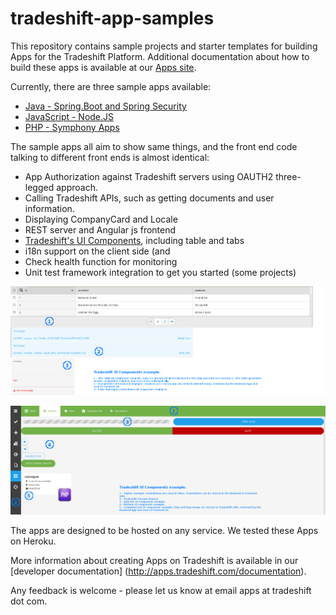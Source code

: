 # tradeshift-app-samples

This repository contains sample projects and starter templates for building Apps for the Tradeshift Platform.  Additional documentation about how to build these apps is available at our [Apps site](http://apps.tradeshift.com). 

Currently, there are three sample apps available: 
* [Java - Spring.Boot and Spring Security](java-springboot) 
* [JavaScript - Node.JS](javascript/nodejs)
* [PHP - Symphony Apps](php-symfony)

The sample apps all aim to show same things, and the front end code talking to different front ends is almost identical: 
* App Authorization against Tradeshift servers using OAUTH2 three-legged approach. 
* Calling Tradeshift APIs, such as getting documents and user information. 
* Displaying CompanyCard and Locale
* REST server and Angular js frontend
* [Tradeshift's UI Components](http://ui.tradeshift.com), including table and tabs
* i18n support on the client side (and 
* Check health function for monitoring
* Unit test framework integration to get you started (some projects)


![Screnshot1](php-symfony/screenshots/Sample_App_Table_Documents_Form.png)

![Screnshot2](php-symfony/screenshots/Sample_App_Buttons_And_Company_Card.png)

The apps are designed to be hosted on any service.  We tested these Apps on Heroku. 

More information about creating Apps on Tradeshift is available in our [developer documentation] (http://apps.tradeshift.com/documentation).  

Any feedback is welcome - please let us know at email apps at tradeshift dot com.  
